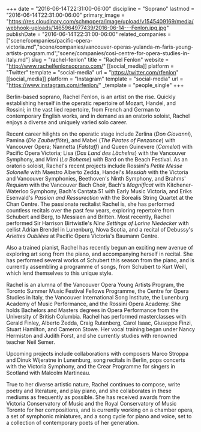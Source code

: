 +++
date = "2016-06-14T22:31:00-06:00"
discipline = "Soprano"
lastmod = "2016-06-14T22:31:00-06:00"
primary_image = "https://res.cloudinary.com/schmopera/image/upload/v1545409169/media/webhook-uploads/1465964977439/2016-06-14---Fenlon.jpg.jpg"
publishDate = "2016-06-14T22:31:00-06:00"
related_companies = ["scene/companies/pacific-opera-victoria.md","scene/companies/vancouver-operas-yulanda-m-faris-young-artists-program.md","scene/companies/cosi-centre-for-opera-studies-in-italy.md"]
slug = "rachel-fenlon"
title = "Rachel Fenlon"
website = "http://www.rachelfenlonsoprano.com/"
[[social_media]]
platform = "Twitter"
template = "social-media"
url = "https://twitter.com/rfenlon"
[[social_media]]
platform = "Instagram"
template = "social-media"
url = "https://www.instagram.com/rfenlon/"
_template = "people_single"
+++

Berlin-based soprano, Rachel Fenlon, is an artist on the rise. Quickly establishing herself in the operatic repertoire of Mozart, Handel, and Rossini; in the vast lied repertoire, from French and German to contemporary English works, and in demand as an oratorio soloist, Rachel enjoys a diverse and uniquely varied solo career. 
 
Recent career hilights on the operatic stage include Zerlina (*Don Giovanni*), Pamina (*Die Zauberflöte*), and Mabel (*The Pirates of Penzance*) with Vancouver Opera; Nannetta (*Falstaff*) and Queen Guinevere (*Camelot*) with Pacific Opera Victoria; Lisa (*Das Land des Lächelns*) with the Vancouver Symphony, and Mimi (*La Boheme*) with Bard on the Beach Festival. As an oratorio soloist, Rachel's recent projects include Rossini's *Petite Messe Solonelle* with Maestro Alberto Zedda, Handel's *Messiah* with the Victoria and Vancouver Symphonies, Beethoven's Ninth Symphony, and Brahms' *Requiem* with the Vancouver Bach Choir, Bach's *Magnificat* with Kitchener-Waterloo Symphony, Bach's Cantata 51 with Early Music Victoria, and Eriks Esenvald's *Passion and Ressurection* with the Borealis String Quartet at the Chan Centre. The passionate recitalist Rachel is, she has performed countless recitals over the past few years, exploring repertoire from Schubert and Berg, to Messiaen and Britten. Most recently, Rachel performed Sir Harrison Birtwistle's *Nine Settings of Lorine Niedecker* with cellist Adrian Brendel in Lunenburg, Nova Scotia, and a recital of Debussy's *Ariettes Oubliées* at Pacific Opera Victoria's Baumann Centre.
 
Also a trained pianist, Rachel has recently begun an exciting new avenue of exploring art song from the piano, and accompanying herself in recital. She has performed several works of Schubert this season from the piano, and is currently assembling a programme of songs, from Schubert to Kurt Weill, which lend themselves to this unique style.
 
Rachel is an alumna of the Vancouver Opera Young Artists Program, the Toronto Summer Music Festival Fellows Programme, the Centre for Opera Studies in Italy, the Vancouver International Song Institute, the Lunenburg Academy of Music Performance, and the Rossini Opera Academy. She holds Bachelors and Masters degrees in Opera Performance from the University of British Columbia. Rachel has performed masterclasses with Gerald Finley, Alberto Zedda, Craig Rutenberg, Carol Isaac, Giuseppe Finzi, Stuart Hamilton, and Cameron Stowe. Her vocal training began under Nancy Hermiston and Judith Forst, and she currently studies with renowned teacher Neil Semer.
 
Upcoming projects include collaborations with composers Marco Stroppa and Dinuk Wijeratne in Lunenburg, song recitals in Berlin, pops concerts with the Victoria Symphony, and the Crear Programme for singers in Scotland with Malcolm Martineau.
 
True to her diverse artistic nature, Rachel continues to compose, write poetry and literature, and play piano, and she collaborates in these mediums as frequently as possible. She has received awards from the Victoria Conservatory of Music and the Royal Conservatory of Music Toronto for her compositions, and is currently working on a chamber opera, a set of symphonic miniatures, and a song cycle for piano and voice, set to a collection of contemporary poets of her generation.
